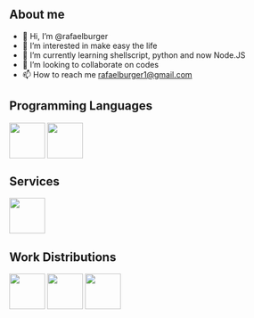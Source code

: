 ## About me
- 👋 Hi, I’m @rafaelburger
- 👀 I’m interested in make easy the life
- 🌱 I’m currently learning shellscript, python and now Node.JS
- 💞️ I’m looking to collaborate on codes
- 📫 How to reach me rafaelburger1@gmail.com

<!---
rafaelburger/rafaelburger is a ✨ special ✨ repository because its `README.md` (this file) appears on your GitHub profile.
You can click the Preview link to take a look at your changes.
--->
## Programming Languages
<div style="display inline_block">
  <img align="center" height="64" width="64" src="https://cdn.jsdelivr.net/gh/devicons/devicon/icons/bash/bash-plain.svg" />
  <img align="center" height="64" width="64" src="https://cdn.jsdelivr.net/gh/devicons/devicon/icons/python/python-original.svg" />
          
</div>


## Services
<img align="center" height="64" width="64" src="https://cdn.jsdelivr.net/gh/devicons/devicon/icons/grafana/grafana-original-wordmark.svg" />

## Work Distributions         
<div style="display inline_block">
  <img align="center" height="64" width="64" src="https://cdn.jsdelivr.net/gh/devicons/devicon/icons/debian/debian-plain.svg" />
  <img align="center" height="64" width="64" src="https://cdn.jsdelivr.net/gh/devicons/devicon/icons/ubuntu/ubuntu-plain.svg" />
  <img align="center" height="64" width="64" src="https://cdn.jsdelivr.net/gh/devicons/devicon/icons/centos/centos-original.svg" />
          
  
</div>
          
          

          
          
